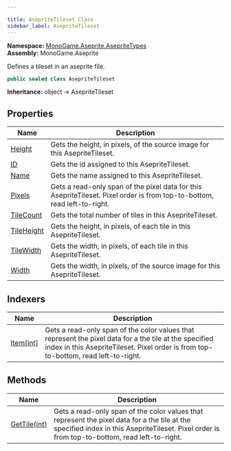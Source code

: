 ```yaml
---

title: AsepriteTileset Class
sidebar_label: AsepriteTileset
---
```

**Namespace:** [MonoGame.Aseprite.AsepriteTypes](../)  
**Assembly:** MonoGame.Aseprite

Defines a tileset in an aseprite file.

```csharp
public sealed class AsepriteTileset
```

**Inheritance:** object → AsepriteTileset

## Properties

| Name                                   | Description                                                                                                                     |
| -------------------------------------- | ------------------------------------------------------------------------------------------------------------------------------- |
| [Height](Properties/Height)         | Gets the height, in pixels, of the source image for this AsepriteTileset.                                                       |
| [ID](Properties/ID)                 | Gets the id assigned to this AsepriteTileset.                                                                                   |
| [Name](Properties/Name)             | Gets the name assigned to this AsepriteTileset.                                                                                 |
| [Pixels](Properties/Pixels)         | Gets a read\-only span of the pixel data for this AsepriteTileset.  Pixel order is from  top\-to\-bottom, read left\-to\-right. |
| [TileCount](Properties/TileCount)   | Gets the total number of tiles in this AsepriteTileset.                                                                         |
| [TileHeight](Properties/TileHeight) | Gets the height, in pixels, of each tile in this AsepriteTileset.                                                               |
| [TileWidth](Properties/TileWidth)   | Gets the width, in pixels, of each tile in this AsepriteTileset.                                                                |
| [Width](Properties/Width)           | Gets the width, in pixels, of the source image for this AsepriteTileset.                                                        |

## Indexers

| Name                            | Description                                                                                                                                                                                          |
| ------------------------------- | ---------------------------------------------------------------------------------------------------------------------------------------------------------------------------------------------------- |
| [Item\[int\]](Indexers/Item) | Gets a read\-only span of the color values that represent the pixel data for a the tile at the specified  index in this AsepriteTileset.  Pixel order is from top\-to\-bottom, read left\-to\-right. |

## Methods

| Name                               | Description                                                                                                                                                                                          |
| ---------------------------------- | ---------------------------------------------------------------------------------------------------------------------------------------------------------------------------------------------------- |
| [GetTile(int)](Methods/GetTile) | Gets a read\-only span of the color values that represent the pixel data for a the tile at the specified  index in this AsepriteTileset.  Pixel order is from top\-to\-bottom, read left\-to\-right. |


